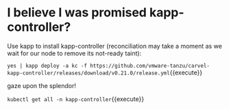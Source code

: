 # I believe I was promised kapp-controller?

Use kapp to install kapp-controller (reconciliation may take a moment as we wait
for our node to remove its not-ready taint):

`yes | kapp deploy -a kc -f https://github.com/vmware-tanzu/carvel-kapp-controller/releases/download/v0.21.0/release.yml`{{execute}}

gaze upon the splendor!

`kubectl get all -n kapp-controller`{{execute}}


